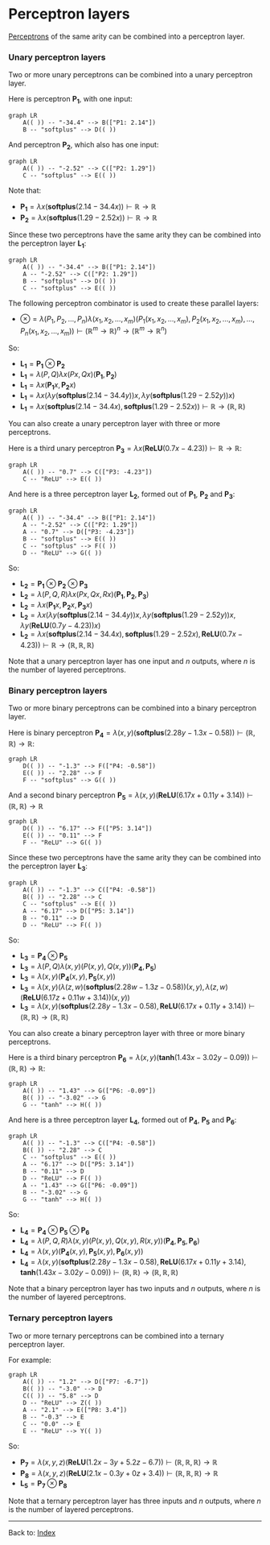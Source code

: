 # Perceptron layers

[Perceptrons](perceptrons.md) of the same arity can be combined into a perceptron layer.

### Unary perceptron layers

Two or more unary perceptrons can be combined into a unary perceptron layer.

Here is perceptron $\mathbf{P_1}$, with one input:

```mermaid
graph LR
    A(( )) -- "-34.4" --> B(["P1: 2.14"])
    B -- "softplus" --> D(( ))
```
And perceptron $\mathbf{P_2}$, which also has one input:

```mermaid
graph LR
    A(( )) -- "-2.52" --> C(["P2: 1.29"])
    C -- "softplus" --> E(( ))
```

Note that:
- $\mathbf{P_1} = \lambda x(\mathbf{softplus}(2.14 - 34.4x)) \vdash \mathbb{R}\to\mathbb{R}$
- $\mathbf{P_2} = \lambda x(\mathbf{softplus}(1.29 - 2.52x)) \vdash \mathbb{R}\to\mathbb{R}$

Since these two perceptrons have the same arity they can be combined into the perceptron layer $\mathbf{L_1}$:

```mermaid
graph LR
    A(( )) -- "-34.4" --> B(["P1: 2.14"])
    A -- "-2.52" --> C(["P2: 1.29"])
    B -- "softplus" --> D(( ))
    C -- "softplus" --> E(( ))
```

The following perceptron combinator is used to create these parallel layers:
- $\otimes = \lambda(P_1,P_2,\ldots, P_n)\lambda(x_1,x_2,\ldots,x_m)(P_1(x_1,x_2,\ldots,x_m),P_2(x_1,x_2,\ldots,x_m),\ldots, P_n(x_1,x_2,\ldots,x_m)) \vdash (\mathbb{R}^m\to\mathbb{R})^n \to (\mathbb{R}^m\to\mathbb{R}^n)$

So:
- $\mathbf{L_1} = \mathbf{P_1}\otimes\mathbf{P_2}$
- $\mathbf{L_1} = \lambda(P,Q)\lambda x(Px,Qx)(\mathbf{P_1},\mathbf{P_2})$
- $\mathbf{L_1} = \lambda x(\mathbf{P_1}x,\mathbf{P_2}x)$
- $\mathbf{L_1} = \lambda x(\lambda y(\mathbf{softplus}(2.14 - 34.4y))x,\lambda y(\mathbf{softplus}(1.29 - 2.52y))x)$
- $\mathbf{L_1} = \lambda x(\mathbf{softplus}(2.14 - 34.4x),\mathbf{softplus}(1.29 - 2.52x)) \vdash \mathbb{R}\to(\mathbb{R},\mathbb{R})$

You can also create a unary perceptron layer with three or more perceptrons.

Here is a third unary perceptron $\mathbf{P_3} = \lambda x(\mathbf{ReLU}(0.7x - 4.23)) \vdash \mathbb{R}\to\mathbb{R}$:

```mermaid
graph LR
    A(( )) -- "0.7" --> C(["P3: -4.23"])
    C -- "ReLU" --> E(( ))
```

And here is a three perceptron layer $\mathbf{L_2}$, formed out of $\mathbf{P_1}$, $\mathbf{P_2}$ and $\mathbf{P_3}$:

```mermaid
graph LR
    A(( )) -- "-34.4" --> B(["P1: 2.14"])
    A -- "-2.52" --> C(["P2: 1.29"])
    A -- "0.7" --> D(["P3: -4.23"])
    B -- "softplus" --> E(( ))
    C -- "softplus" --> F(( ))
    D -- "ReLU" --> G(( ))
```

So:
- $\mathbf{L_2} = \mathbf{P_1}\otimes\mathbf{P_2}\otimes\mathbf{P_3}$
- $\mathbf{L_2} = \lambda(P,Q,R)\lambda x(Px,Qx,Rx)(\mathbf{P_1},\mathbf{P_2},\mathbf{P_3})$
- $\mathbf{L_2} = \lambda x(\mathbf{P_1}x,\mathbf{P_2}x,\mathbf{P_3}x)$
- $\mathbf{L_2} = \lambda x(\lambda y(\mathbf{softplus}(2.14 - 34.4y))x,\lambda y(\mathbf{softplus}(1.29 - 2.52y))x,\lambda y(\mathbf{ReLU}(0.7y - 4.23))x)$
- $\mathbf{L_2} = \lambda x(\mathbf{softplus}(2.14 - 34.4x),\mathbf{softplus}(1.29 - 2.52x),\mathbf{ReLU}(0.7x - 4.23)) \vdash \mathbb{R}\to(\mathbb{R},\mathbb{R},\mathbb{R})$

Note that a unary perceptron layer has one input and $n$ outputs, where $n$ is the number of layered perceptrons. 

### Binary perceptron layers

Two or more binary perceptrons can be combined into a binary perceptron layer.

Here is binary perceptron $\mathbf{P_4} = \lambda(x,y)(\mathbf{softplus}(2.28y - 1.3x -0.58)) \vdash (\mathbb{R},\mathbb{R})\to\mathbb{R}$:

```mermaid
graph LR
    D(( )) -- "-1.3" --> F(["P4: -0.58"])
    E(( )) -- "2.28" --> F
    F -- "softplus" --> G(( ))
```

And a second binary perceptron $\mathbf{P_5} = \lambda(x,y)(\mathbf{ReLU}(6.17x + 0.11y + 3.14)) \vdash (\mathbb{R},\mathbb{R})\to\mathbb{R}$

```mermaid
graph LR
    D(( )) -- "6.17" --> F(["P5: 3.14"])
    E(( )) -- "0.11" --> F
    F -- "ReLU" --> G(( ))
```

Since these two perceptrons have the same arity they can be combined into the perceptron layer $\mathbf{L_3}$:

```mermaid
graph LR
    A(( )) -- "-1.3" --> C(["P4: -0.58"])
    B(( )) -- "2.28" --> C
    C -- "softplus" --> E(( ))
    A -- "6.17" --> D(["P5: 3.14"])
    B -- "0.11" --> D
    D -- "ReLU" --> F(( ))
```

So:
- $\mathbf{L_3} = \mathbf{P_4}\otimes\mathbf{P_5}$
- $\mathbf{L_3} = \lambda(P,Q)\lambda(x,y)(P(x,y),Q(x,y))(\mathbf{P_4},\mathbf{P_5})$
- $\mathbf{L_3} = \lambda(x,y)(\mathbf{P_4}(x,y),\mathbf{P_5}(x,y))$
- $\mathbf{L_3} = \lambda(x,y)(\lambda(z,w)(\mathbf{softplus}(2.28w - 1.3z -0.58))(x,y),\lambda(z,w)(\mathbf{ReLU}(6.17z + 0.11w + 3.14))(x,y))$
- $\mathbf{L_3} = \lambda(x,y)(\mathbf{softplus}(2.28y - 1.3x -0.58),\mathbf{ReLU}(6.17x + 0.11y + 3.14)) \vdash (\mathbb{R},\mathbb{R})\to(\mathbb{R},\mathbb{R})$


You can also create a binary perceptron layer with three or more binary perceptrons.

Here is a third binary perceptron $\mathbf{P_6} = \lambda(x,y)(\mathbf{tanh}(1.43x - 3.02y - 0.09)) \vdash (\mathbb{R},\mathbb{R})\to\mathbb{R}$:

```mermaid
graph LR
    A(( )) -- "1.43" --> G(["P6: -0.09"])
    B(( )) -- "-3.02" --> G
    G -- "tanh" --> H(( ))
```

And here is a three perceptron layer $\mathbf{L_4}$, formed out of $\mathbf{P_4}$, $\mathbf{P_5}$ and $\mathbf{P_6}$:

```mermaid
graph LR
    A(( )) -- "-1.3" --> C(["P4: -0.58"])
    B(( )) -- "2.28" --> C
    C -- "softplus" --> E(( ))
    A -- "6.17" --> D(["P5: 3.14"])
    B -- "0.11" --> D
    D -- "ReLU" --> F(( ))
    A -- "1.43" --> G(["P6: -0.09"])
    B -- "-3.02" --> G
    G -- "tanh" --> H(( ))
```

So:
- $\mathbf{L_4} = \mathbf{P_4}\otimes\mathbf{P_5}\otimes\mathbf{P_6}$
- $\mathbf{L_4} = \lambda(P,Q,R)\lambda(x,y)(P(x,y),Q(x,y),R(x,y))(\mathbf{P_4},\mathbf{P_5},\mathbf{P_6})$
- $\mathbf{L_4} = \lambda(x,y)(\mathbf{P_4}(x,y),\mathbf{P_5}(x,y),\mathbf{P_6}(x,y))$
- $\mathbf{L_4} = \lambda(x,y)(\mathbf{softplus}(2.28y - 1.3x -0.58), \mathbf{ReLU}(6.17x + 0.11y + 3.14), \mathbf{tanh}(1.43x - 3.02y - 0.09)) \vdash (\mathbb{R},\mathbb{R})\to(\mathbb{R},\mathbb{R},\mathbb{R})$

Note that a binary perceptron layer has two inputs and $n$ outputs, where $n$ is the number of layered perceptrons. 

### Ternary perceptron layers

Two or more ternary perceptrons can be combined into a ternary perceptron layer.

For example:

```mermaid
graph LR
    A(( )) -- "1.2" --> D(["P7: -6.7"])
    B(( )) -- "-3.0" --> D
    C(( )) -- "5.8" --> D
    D -- "ReLU" --> Z(( ))
    A -- "2.1" --> E(["P8: 3.4"])
    B -- "-0.3" --> E
    C -- "0.0" --> E
    E -- "ReLU" --> Y(( ))
```

So:
- $\mathbf{P_7} = \lambda(x,y,z)(\mathbf{ReLU}(1.2x - 3y + 5.2z - 6.7)) \vdash (\mathbb{R},\mathbb{R},\mathbb{R})\to\mathbb{R}$
- $\mathbf{P_8} = \lambda(x,y,z)(\mathbf{ReLU}(2.1x - 0.3y + 0z + 3.4)) \vdash (\mathbb{R},\mathbb{R},\mathbb{R})\to\mathbb{R}$
- $\mathbf{L_5} = \mathbf{P_7}\otimes\mathbf{P_8}$




Note that a ternary perceptron layer has three inputs and $n$ outputs, where $n$ is the number of layered perceptrons. 


----

Back to: [Index](index.md)

